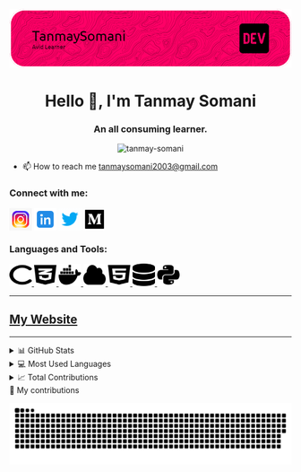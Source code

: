 ![Tanmay Somani](/your-header-image-name.png "Font banner ")
<h1 align="center">Hello 👋, I'm Tanmay Somani</h1>
<h3 align="center">An all consuming learner.</h3>

<p align="center"> <img src="https://komarev.com/ghpvc/?username=tanmay-somani&label=Profile%20views&color=800000&style=flat" alt="tanmay-somani" /> </p>

- 📫 How to reach me [tanmaysomani2003@gmail.com](mailto:tanmaysomani2003@gmail.com)

<h3 align="left">Connect with me:</h3>
<p align="left">
<a href="https://twitter.com/tsva0" target="blank"><img align="center" src="images/icons8-instagram (1).gif" alt="tsva0" height="40" width="40" /></a>
<a href="https://linkedin.com/in/tcodes" target="blank"><img align="center" src="images/icons8-linkedin.svg" alt="tcodes" height="40" width="40" /></a>
<a href="https://instagram.com/tanmay_threads.code" target="blank"><img align="center" src="images/icons8-twitter.gif" alt="tanmay_threads.code" height="40" width="40" /></a>
<a href="https://medium.com/@tanmaysomani2003" target="blank"><img align="center" src="images/icons8-medium.gif" alt="@tanmay_somani" height="40" width="40" /></a>
</p>

<h3 align="left">Languages and Tools:</h3>
<p align="left"> <a href="https://www.w3schools.com/cpp/" target="_blank" rel="noreferrer"> <img src="images/c-solid.svg" alt="cplusplus" width="40" height="40"/> </a> <a href="https://www.w3schools.com/css/" target="_blank" rel="noreferrer"> <img src="images/css3-alt.svg" alt="css3" width="40" height="40"/> </a> <a href="https://www.docker.com/" target="_blank" rel="noreferrer"> <img src="images/docker.svg" alt="docker" width="40" height="40"/> </a> <a href="https://cloud.google.com" target="_blank" rel="noreferrer"> <img src="images/cloud-solid.svg" alt="gcp" width="40" height="40"/> </a> <a href="https://www.w3.org/html/" target="_blank" rel="noreferrer"> <img src="images/html5.svg" alt="html5" width="40" height="40"/> </a> <a href="https://www.mysql.com/" target="_blank" rel="noreferrer"> <img src="images/database-solid.svg" alt="mysql" width="40" height="40"/> </a> <a href="https://www.python.org" target="_blank" rel="noreferrer"> <img src="images/python.svg" alt="python" width="40" height="40"/> </a> 
<hr>
<h2>
  <a href="https://tanmay-somani.github.io">
    My Website
  </a>
</h2>

<hr>
<details>
  <summary>📊 GitHub Stats</summary>

  ![GitHub Stats](https://github-readme-stats.vercel.app/api?username=tanmay-somani&show_icons=true&locale=en&theme=monokai)
</details>

<details>
  <summary>💻 Most Used Languages</summary>

  ![Top Languages](https://github-readme-stats.vercel.app/api/top-langs/?username=tanmay-somani&layout=compact&theme=monokai)
</details>

<details>
  <summary>📈 Total Contributions</summary>

  ![Contributions](https://github-readme-streak-stats.herokuapp.com/?user=tanmay-somani&theme=monokai)
</details>

<!-- Other sections of my README.md -->

  <summary>🐍 My contributions</summary>

  <p align="center">
    <img src="https://github.com/Tanmay-Somani/Tanmay-Somani/blob/output/github-contribution-grid-snake.svg" alt="snake-animation"/>
  </p>
<!--
Tanmay-Somani/Tanmay-Somani is a ✨ special ✨ repository because its `README.md` (this file) appears on your GitHub profile.
You can click the Preview link to take a look at your changes.
-->
